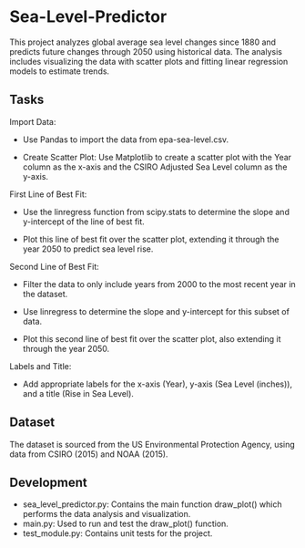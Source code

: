 # Sea-Level-Predictor
This project analyzes global average sea level changes since 1880 and predicts future changes through 2050 using historical data. The analysis includes visualizing the data with scatter plots and fitting linear regression models to estimate trends.

## Tasks
Import Data: 

- Use Pandas to import the data from epa-sea-level.csv.

- Create Scatter Plot: Use Matplotlib to create a scatter plot with the Year column as the x-axis and the CSIRO Adjusted Sea Level column as the y-axis.

First Line of Best Fit:

- Use the linregress function from scipy.stats to determine the slope and y-intercept of the line of best fit.

- Plot this line of best fit over the scatter plot, extending it through the year 2050 to predict sea level rise.

Second Line of Best Fit:

- Filter the data to only include years from 2000 to the most recent year in the dataset.

- Use linregress to determine the slope and y-intercept for this subset of data.

- Plot this second line of best fit over the scatter plot, also extending it through the year 2050.

Labels and Title: 

- Add appropriate labels for the x-axis (Year), y-axis (Sea Level (inches)), and a title (Rise in Sea Level).

## Dataset
The dataset is sourced from the US Environmental Protection Agency, using data from CSIRO (2015) and NOAA (2015).

## Development
- sea_level_predictor.py: Contains the main function draw_plot() which performs the data analysis and visualization.
- main.py: Used to run and test the draw_plot() function.
- test_module.py: Contains unit tests for the project.
